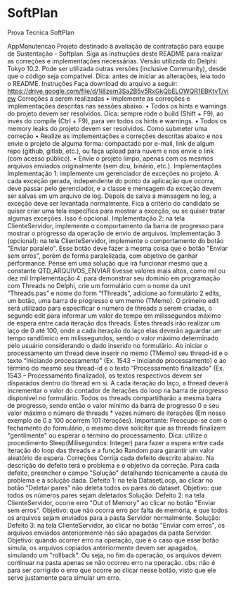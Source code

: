 # SoftPlan
Prova Tecnica SoftPlan


AppManutencao
Projeto destinado à avaliação de contratação para equipe de Sustentação - Softplan. Siga as instruções deste README para realizar as correções e implementações necessárias.
Versão utilizada do Delphi: Tokyo 10.2. Pode ser utilizada outras versões (inclusive Community), desde que o código seja compatível.
Dica: antes de iniciar as alterações, leia todo o README.
Instruções
Faça download do arquivo a seguir: https://drive.google.com/file/d/1i8zem3Sa2B5v5RxGkQbELOWQR1EBKtvT/view
Correções a serem realizadas
•	Implemente as correções e implementações descritas nas sessões abaixo.
•	Todos os hints e warnings do projeto devem ser resolvidos. Dica: sempre rode o build (Shift + F9), ao invés do compile (Ctrl + F9), para ver todos os hints e warnings.
•	Todos os memory leaks do projeto devem ser resolvidos.
Como submeter uma correção
•	Realize as implementações e correções descritas abaixo e nos envie o projeto de alguma forma: compactado por e-mail, link de algum repo (github, gitlab, etc.), ou faça upload para nuvem e nos envie o link (com acesso público).
•	Envie o projeto limpo, apenas com os mesmos arquivos enviados originalmente (sem dcu, binário, etc.).
Implementações
Implementação 1: implemente um gerenciador de exceções no projeto. A cada exceção gerada, independente do ponto da aplicação que ocorra, deve passar pelo gerenciador, e a classe e mensagem da exceção devem ser salvas em um arquivo de log. Depois de salva a mensagem no log, a exceção deve ser levantada normalmente. Fica a critério do candidato se quiser criar uma tela específica para mostrar a exceção, ou se quiser tratar algumas exceções. Isso é opcional.
Implementação 2: na tela ClienteServidor, implemente o comportamento da barra de progresso para mostrar o progresso da operação de envio de arquivos.
Implementação 3 (opcional): na tela ClienteServidor, implemente o comportamento do botão "Enviar paralelo". Esse botão deve fazer a mesma coisa que o botão "Enviar sem erros", porém de forma paralelizada, com objetivo de ganhar performance. Pense em uma solução que irá funcionar mesmo que a constante QTD_ARQUIVOS_ENVIAR tivesse valores mais altos, como mil ou dez mil
Implementação 4: para demonstrar seu domínio em programação com Threads no Delphi, crie um formulário com o nome da unit “Threads.pas” e nome do form “fThreads”, adicione ao formulário 2 edits, um botão, uma barra de progresso e um memo (TMemo). O primeiro edit será utilizado para especificar o número de threads a serem criadas, o segundo edit para informar um valor de tempo em milissegundos máximo de espera entre cada iteração dos threads. Estes threads irão realizar um laço de 0 até 100, onde a cada iteração do laço elas deverão aguardar um tempo randômico em milissegundos, sendo o valor máximo determinado pelo usuário considerando o dado inserido no formulário. Ao iniciar o processamento um thread deve inserir no memo (TMemo) seu thread-id e o texto “Iniciando processamento" (Ex. 1543 – Iniciando processamento) e ao término do mesmo seu thread-id e o texto “Processamento finalizado" (Ex. 1543 – Processamento finalizado), os textos respectivos devem ser disparados dentro do thread em si. A cada iteração do laço, a thread deverá incrementar o valor do contador de iterações do loop na barra de progresso disponível no formulário. Todos os threads compartilharão a mesma barra de progresso, sendo então o valor mínimo da barra de progresso 0 e seu valor máximo o número de threads * vezes número de iterações (Em nosso exemplo de 0 a 100 ocorrem 101 iterações). Importante: Preocupe-se com o fechamento do formulário, o mesmo deve solicitar que as threads finalizem "gentilmente" ou esperar o término do processamento. Dica: utilize o procedimento Sleep(Milisegundos: Integer) para fazer a espera entre cada iteração do loop das threads e a função Random para garantir um valor aleatório de espera.
Correções
Corrija cada defeito descrito abaixo. Na descrição do defeito terá o problema e o objetivo da correção. Para cada defeito, preencher o campo "Solução" detalhando tecnicamente a causa do problema e a solução dada.
Defeito 1: na tela DatasetLoop, ao clicar no botão "Deletar pares" não deleta todos os pares do dataset. Objetivo: que todos os números pares sejam deletados
Solução:
Defeito 2: na tela ClienteServidor, ocorre erro "Out of Memory" ao clicar no botão "Enviar sem erros". Objetivo: que não ocorra erro por falta de memória, e que todos os arquivos sejam enviados para a pasta Servidor normalmente.
Solução:
Defeito 3: na tela ClienteServidor, ao clicar no botão "Enviar com erros", os arquivos enviados anteriormente não são apagados da pasta Servidor. Objetivo: quando ocorrer erro na operação, que é o caso que esse botão simula, os arquivos copiados anteriormente devem ser apagados, simulando um "rollback". Ou seja, no fim da operação, os arquivos devem continuar na pasta apenas se não ocorreu erro na operação. obs: não é para ser corrigido o erro que ocorre ao clicar nesse botão, visto que ele serve justamente para simular um erro.
